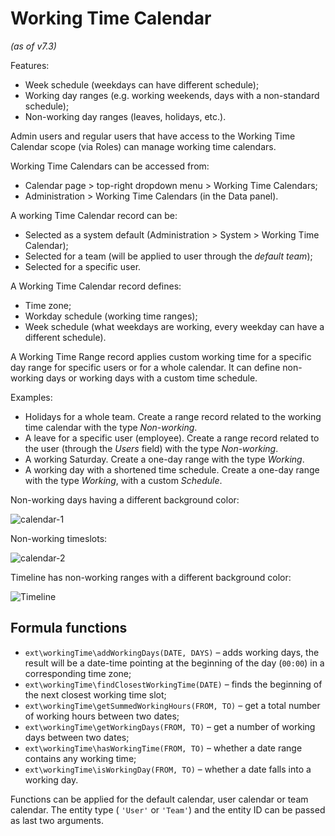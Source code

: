 # Working Time Calendar

*(as of v7.3)*

Features:

* Week schedule (weekdays can have different schedule);
* Working day ranges (e.g. working weekends, days with a non-standard schedule);
* Non-working day ranges (leaves, holidays, etc.).

Admin users and regular users that have access to the Working Time Calendar scope (via Roles) can manage working time calendars.

Working Time Calendars can be accessed from:

* Calendar page > top-right dropdown menu > Working Time Calendars;
* Administration > Working Time Calendars (in the Data panel).

A working Time Calendar record can be:

* Selected as a system default (Administration > System > Working Time Calendar);
* Selected for a team (will be applied to user through the *default team*);
* Selected for a specific user.

A Working Time Calendar record defines:

* Time zone;
* Workday schedule (working time ranges);
* Week schedule (what weekdays are working, every weekday can have a different schedule).

A Working Time Range record applies custom working time for a specific day range for specific users or for a whole calendar. It can define non-working days or working days with a custom time schedule.

Examples:

* Holidays for a whole team. Create a range record related to the working time calendar with the type *Non-working*.
* A leave for a specific user (employee). Create a range record related to the user (through the *Users* field) with the type *Non-working*.
* A working Saturday. Create a one-day range with the type *Working*.
* A working day with a shortened time schedule. Create a one-day range with the type *Working*, with a custom *Schedule*.

Non-working days having a different background color:

![calendar-1](https://user-images.githubusercontent.com/1006792/191037982-ee21833a-1b8e-4657-a6e1-63eadcea5f92.png)

Non-working timeslots:

![calendar-2](https://user-images.githubusercontent.com/1006792/191037986-b75eb987-8687-4bb8-b46b-b782c5b7ce7a.png)

Timeline has non-working ranges with a different background color:

![Timeline](https://user-images.githubusercontent.com/1006792/191037988-22e7c8ac-6c27-448c-a63e-af13914aa50a.png)

## Formula functions

* `ext\workingTime\addWorkingDays(DATE, DAYS)` – adds working days, the result will be a date-time pointing at the beginning of the day  (`00:00`) in a corresponding time zone;
* `ext\workingTime\findClosestWorkingTime(DATE)` – finds the beginning of the next  closest working time slot;
* `ext\workingTime\getSummedWorkingHours(FROM, TO)` – get a total number of working hours between two dates;
* `ext\workingTime\getWorkingDays(FROM, TO)` – get a number of working days between two dates;
* `ext\workingTime\hasWorkingTime(FROM, TO)` – whether a date range contains any working time;
* `ext\workingTime\isWorkingDay(FROM, TO)` – whether a date falls into a working day.

Functions can be applied for the default calendar, user calendar or team calendar. The entity type ( `'User'` or `'Team'`) and the entity ID can be passed as last two arguments.
